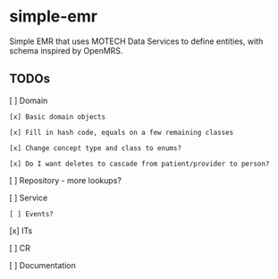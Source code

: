 simple-emr
==========

Simple EMR that uses MOTECH Data Services to define entities, with schema inspired by OpenMRS.


TODOs
-----

[ ] Domain

    [x] Basic domain objects

    [x] Fill in hash code, equals on a few remaining classes

    [x] Change concept type and class to enums?

    [x] Do I want deletes to cascade from patient/provider to person?

[ ] Repository - more lookups?

[ ] Service

    [ ] Events?

[x] ITs

[ ] CR

[ ] Documentation
